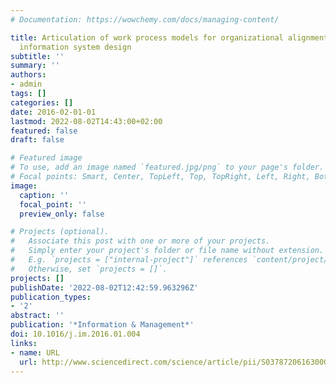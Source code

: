 ```yaml
---
# Documentation: https://wowchemy.com/docs/managing-content/

title: Articulation of work process models for organizational alignment and informed
  information system design
subtitle: ''
summary: ''
authors:
- admin
tags: []
categories: []
date: 2016-02-01-01
lastmod: 2022-08-02T14:43:00+02:00
featured: false
draft: false

# Featured image
# To use, add an image named `featured.jpg/png` to your page's folder.
# Focal points: Smart, Center, TopLeft, Top, TopRight, Left, Right, BottomLeft, Bottom, BottomRight.
image:
  caption: ''
  focal_point: ''
  preview_only: false

# Projects (optional).
#   Associate this post with one or more of your projects.
#   Simply enter your project's folder or file name without extension.
#   E.g. `projects = ["internal-project"]` references `content/project/deep-learning/index.md`.
#   Otherwise, set `projects = []`.
projects: []
publishDate: '2022-08-02T12:42:59.963296Z'
publication_types:
- '2'
abstract: ''
publication: '*Information & Management*'
doi: 10.1016/j.im.2016.01.004
links:
- name: URL
  url: http://www.sciencedirect.com/science/article/pii/S0378720616300015
---
```

